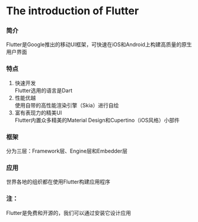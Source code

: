 # The introduction of Flutter
### 简介
  Flutter是Google推出的移动UI框架，可快速在iOS和Android上构建高质量的原生用户界面
### 特点
  1. 快速开发<br>
      Flutter选用的语言是Dart
  2. 性能优越<br>
      使用自带的高性能渲染引擎（Skia）进行自绘
  3. 富有表现力的精美UI<br>
      Flutter内置众多精美的Material Design和Cupertino（iOS风格）小部件
### 框架
  分为三层：Framework层、Engine层和Embedder层
### 应用
  世界各地的组织都在使用Flutter构建应用程序
### 注：
  Flutter是免费和开源的，我们可以通过安装它设计应用
